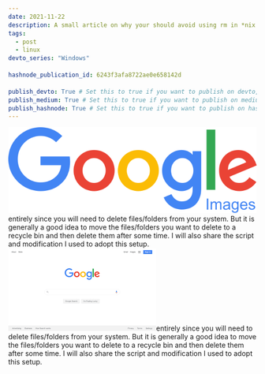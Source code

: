 ```yaml
---
date: 2021-11-22
description: A small article on why your should avoid using rm in *nix based OS whenever possible.
tags:
  - post
  - linux
devto_series: "Windows"

hashnode_publication_id: 6243f3afa8722ae0e658142d

publish_devto: True # Set this to true if you want to publish on devto, else false
publish_medium: True # Set this to true if you want to publish on medium, else false
publish_hashnode: True # Set this to true if you want to publish on hashnode, else false
---
```


<img src="../media/google.png" alt="another tag" />entirely since you will need to delete files/folders from your system. But it is generally a good idea to move the files/folders you want to delete to a recycle bin and then delete them after some time. I will also share the script and modification I used to adopt this setup.
<img src="../media/download.png" alt="another tag" />entirely since you will need to delete files/folders from your system. But it is generally a good idea to move the files/folders you want to delete to a recycle bin and then delete them after some time. I will also share the script and modification I used to adopt this setup.
